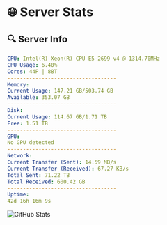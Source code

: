 # 🌐 Server Stats
## 🔍 Server Info
```yaml
CPU: Intel(R) Xeon(R) CPU E5-2699 v4 @ 1314.70MHz
CPU Usage: 6.40%
Cores: 44P | 88T
-----------------------------------
Memory:
Current Usage: 147.21 GB/503.74 GB
Available: 353.07 GB
-----------------------------------
Disk:
Current Usage: 114.67 GB/1.71 TB
Free: 1.51 TB
-----------------------------------
GPU:
No GPU detected
-----------------------------------
Network:
Current Transfer (Sent): 14.59 MB/s
Current Transfer (Received): 67.27 KB/s
Total Sent: 71.22 TB
Total Received: 600.42 GB
-----------------------------------
Uptime:
42d 16h 16m 9s
```
![GitHub Stats](https://img.shields.io/badge/Updated-2025-04-19_13:38:58-blue)